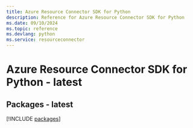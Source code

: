 ```yaml
---
title: Azure Resource Connector SDK for Python
description: Reference for Azure Resource Connector SDK for Python
ms.date: 09/10/2024
ms.topic: reference
ms.devlang: python
ms.service: resourceconnector
---
```

# Azure Resource Connector SDK for Python - latest
## Packages - latest
[!INCLUDE [packages](resource-connector-index.md)]
